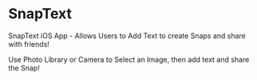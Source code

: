 # SnapText
SnapText iOS App - Allows Users to Add Text to create Snaps and share with friends!

Use Photo Library or Camera to Select an Image, then add text and share the Snap!
